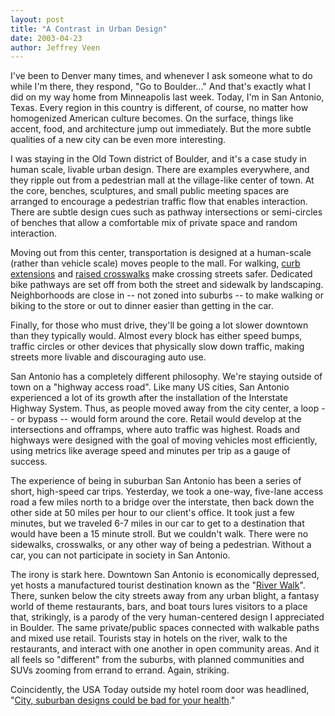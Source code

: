 ```yaml
---
layout: post
title: "A Contrast in Urban Design"
date: 2003-04-23
author: Jeffrey Veen
---
```

I've been to Denver many times, and whenever I ask someone what to do while I'm there, they respond, "Go to Boulder..." And that's exactly what I did on my way home from Minneapolis last week. Today, I'm in San Antonio, Texas. Every region in this country is different, of course, no matter how homogenized American culture becomes. On the surface, things like accent, food, and architecture jump out immediately. But the more subtle qualities of a new city can be even more interesting.

I was staying in the Old Town district of Boulder, and it's a case study in human scale, livable urban design. There are examples everywhere, and they ripple out from a pedestrian mall at the village-like center of town. At the core, benches, sculptures, and small public meeting spaces are arranged to encourage a pedestrian traffic flow that enables interaction. There are subtle design cues such as pathway intersections or semi-circles of benches that allow a comfortable mix of private space and random interaction.

Moving out from this center, transportation is designed at a human-scale (rather than vehicle scale) moves people to the mall. For walking, <a href="http://www.trans.ci.portland.or.us/Trafficcalming/Devices/Peds/curbext.htm">curb extensions</a> and <a href="http://www.trans.ci.portland.or.us/Trafficcalming/devices/Peds/RAISEDXW.HTM">raised crosswalks</a> make crossing streets safer. Dedicated bike pathways are set off from both the street and sidewalk by landscaping. Neighborhoods are close in -- not zoned into suburbs -- to make walking or biking to the store or out to dinner easier than getting in the car.

Finally, for those who must drive, they'll be going a lot slower downtown than they typically would. Almost every block has either speed bumps, traffic circles or other devices that physically slow down traffic, making streets more livable and discouraging auto use.

San Antonio has a completely different philosophy. We're staying outside of town on a "highway access road". Like many US cities, San Antonio experienced a lot of its growth after the installation of the Interstate Highway System. Thus, as people moved away from the city center, a loop -- or bypass -- would form around the core. Retail would develop at the intersections and offramps, where auto traffic was highest. Roads and highways were designed with the goal of moving vehicles most efficiently, using metrics like average speed and minutes per trip as a gauge of success.

The experience of being in suburban San Antonio has been a series of short, high-speed car trips. Yesterday, we took a one-way, five-lane access road a few miles north to a bridge over the interstate, then back down the other side at 50 miles per hour to our client's office. It took just a few minutes, but we traveled 6-7 miles in our car to get to a destination that would have been a 15 minute stroll. But we couldn't walk. There were no sidewalks, crosswalks, or any other way of being a pedestrian. Without a car, you can not participate in society in San Antonio.

The irony is stark here. Downtown San Antonio is economically depressed, yet hosts a manufactured tourist destination known as the "<a href="http://thesanantonioriverwalk.com/">River Walk</a>". There, sunken below the city streets away from any urban blight, a fantasy world of theme restaurants, bars, and boat tours lures visitors to a place that, strikingly, is a parody of the very human-centered design I appreciated in Boulder. The same private/public spaces connected with walkable paths and mixed use retail. Tourists stay in hotels on the river, walk to the restaurants, and interact with one another in open community areas. And it all feels so "different" from the suburbs, with planned communities and SUVs zooming from errand to errand. Again, striking.

Coincidently, the USA Today outside my hotel room door was headlined, "<a href="http://www.usatoday.com/news/health/2003-04-22-walk-cover_x.htm">City, suburban designs could be bad for your health</a>."


